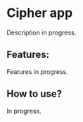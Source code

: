 # Cipher app

Description in progress.

## Features:

Features in progress.

## How to use?

In progress.
